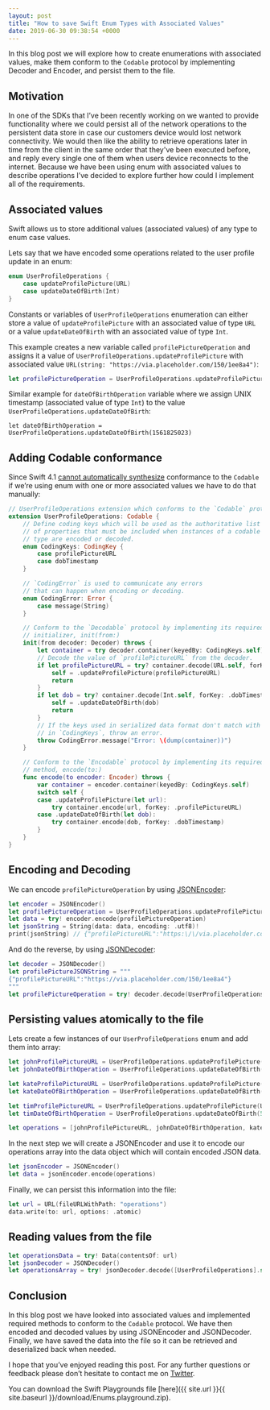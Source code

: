 ```yaml
---
layout: post
title: "How to save Swift Enum Types with Associated Values"
date: 2019-06-30 09:38:54 +0000
---
```


In this blog post we will explore how to create enumerations with associated values, make them conform to the `Codable` protocol by implementing Decoder and Encoder, and persist them to the file.

## Motivation

In one of the SDKs that I’ve been recently working on we wanted to provide functionality where we could persist all of the network operations to the persistent data store in case our customers device would lost network connectivity.
We would then like the ability to retrieve operations later in time from the client in the same order that they've been executed before, and reply every single one of them when users device reconnects to the internet. Because we have been using enum with associated values to describe operations I’ve decided to explore further how could I implement all of the requirements.

## Associated values

Swift allows us to store additional values (associated values) of any type to enum case values.

Lets say that we have encoded some operations related to the user profile update in an enum:

```swift
enum UserProfileOperations {
    case updateProfilePicture(URL)
    case updateDateOfBirth(Int)
}
```

Constants or variables of `UserProfileOperations` enumeration can either store a value of `updateProfilePicture` with an associated value of type `URL` or a value `updateDateOfBirth` with an associated value of type `Int`.

This example creates a new variable called `profilePictureOperation` and assigns it a value of `UserProfileOperations.updateProfilePicture` with associated value `URL(string: "https://via.placeholder.com/150/1ee8a4")`:

```swift
let profilePictureOperation = UserProfileOperations.updateProfilePicture(URL(string: "https://via.placeholder.com/150/1ee8a4")!)
```

Similar example for `dateOfBirthOperation` variable where we assign UNIX timestamp (associated value of type `Int`) to the value `UserProfileOperations.updateDateOfBirth`:

`let dateOfBirthOperation = UserProfileOperations.updateDateOfBirth(1561825023)`

## Adding Codable conformance

Since Swift 4.1 [cannot automatically synthesize](https://forums.swift.org/t/automatic-codable-conformance-for-enums-with-associated-values-that-themselves-conform-to-codable/11499) conformance to the `Codable` if we’re using enum with one or more associated values we have to do that manually:

```swift
// UserProfileOperations extension which conforms to the `Codable` protocol
extension UserProfileOperations: Codable {
    // Define coding keys which will be used as the authoritative list
    // of properties that must be included when instances of a codable
    // type are encoded or decoded.
    enum CodingKeys: CodingKey {
        case profilePictureURL
        case dobTimestamp
    }

    // `CodingError` is used to communicate any errors
    // that can happen when encoding or decoding.
    enum CodingError: Error {
        case message(String)
    }

    // Conform to the `Decodable` protocol by implementing its required
    // initializer, init(from:)
    init(from decoder: Decoder) throws {
        let container = try decoder.container(keyedBy: CodingKeys.self)
        // Decode the value of `profilePictureURL` from the decoder.
        if let profilePictureURL = try? container.decode(URL.self, forKey: .profilePictureURL) {
            self = .updateProfilePicture(profilePictureURL)
            return
        }
        if let dob = try? container.decode(Int.self, forKey: .dobTimestamp) {
            self = .updateDateOfBirth(dob)
            return
        }
        // If the keys used in serialized data format don't match with ones specified
        // in `CodingKeys`, throw an error.
        throw CodingError.message("Error: \(dump(container))")
    }

    // Conform to the `Encodable` protocol by implementing its required
    // method, encode(to:)
    func encode(to encoder: Encoder) throws {
        var container = encoder.container(keyedBy: CodingKeys.self)
        switch self {
        case .updateProfilePicture(let url):
            try container.encode(url, forKey: .profilePictureURL)
        case .updateDateOfBirth(let dob):
            try container.encode(dob, forKey: .dobTimestamp)
        }
    }
}
```

## Encoding and Decoding

We can encode `profilePictureOperation` by using [JSONEncoder](https://developer.apple.com/documentation/foundation/jsonencoder):

```swift
let encoder = JSONEncoder()
let profilePictureOperation = UserProfileOperations.updateProfilePicture(URL(string: "https://via.placeholder.com/150/1ee8a4")!)
let data = try! encoder.encode(profilePictureOperation)
let jsonString = String(data: data, encoding: .utf8)!
print(jsonString) // {"profilePictureURL":"https:\/\/via.placeholder.com\/150\/1ee8a4"}
```

And do the reverse, by using [JSONDecoder](https://developer.apple.com/documentation/foundation/jsondecoder):

```swift
let decoder = JSONDecoder()
let profilePictureJSONString = """
{"profilePictureURL":"https://via.placeholder.com/150/1ee8a4"}
"""
let profilePictureOperation = try! decoder.decode(UserProfileOperations.self, from: profilePictureJSONString.data(using: .utf8)!)
```

## Persisting values atomically to the file

Lets create a few instances of our `UserProfileOperations` enum and add them into array:

```swift
let johnProfilePictureURL = UserProfileOperations.updateProfilePicture(URL(string: "https://via.placeholder.com/150/197d29")!)
let johnDateOfBirthOperation = UserProfileOperations.updateDateOfBirth(1561825023)

let kateProfilePictureURL = UserProfileOperations.updateProfilePicture(URL(string: "https://via.placeholder.com/150/c70a4d")!)
let kateDateOfBirthOperation = UserProfileOperations.updateDateOfBirth(733622400)

let timProfilePictureURL = UserProfileOperations.updateProfilePicture(URL(string: "https://via.placeholder.com/150/56acb2")!)
let timDateOfBirthOperation = UserProfileOperations.updateDateOfBirth(586915200)

let operations = [johnProfilePictureURL, johnDateOfBirthOperation, kateProfilePictureURL, kateDateOfBirthOperation, timProfilePictureURL, timDateOfBirthOperation]
```

In the next step we will create a JSONEncoder and use it to encode our operations array into the data object which will contain encoded JSON data.

```swift
let jsonEncoder = JSONEncoder()
let data = jsonEncoder.encode(operations)
```

Finally, we can persist this information into the file:

```swift
let url = URL(fileURLWithPath: "operations")
data.write(to: url, options: .atomic)
```

## Reading values from the file

```swift
let operationsData = try! Data(contentsOf: url)
let jsonDecoder = JSONDecoder()
let operationsArray = try! jsonDecoder.decode([UserProfileOperations].self, from: operationsData)
```

## Conclusion

In this blog post we have looked into associated values and implemented required methods to conform to the `Codable` protocol. We have then encoded and decoded values by using JSONEncoder and JSONDecoder.
Finally, we have saved the data into the file so it can be retrieved and deserialized back when needed.

I hope that you’ve enjoyed reading this post. For any further questions or feedback please don’t hesitate to contact me on [Twitter](https://twitter.com/lukabratos).

You can download the Swift Playgrounds file [here]({{ site.url }}{{ site.baseurl }}/download/Enums.playground.zip).
